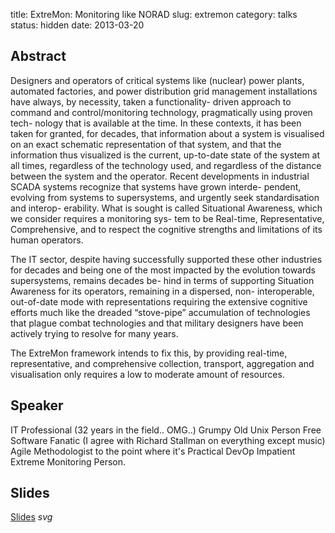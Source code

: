 title: ExtreMon: Monitoring like NORAD
slug: extremon
category: talks
status: hidden
date: 2013-03-20

Abstract
---------
Designers and operators of critical systems like (nuclear) power plants, automated factories, and
power distribution grid management installations have always, by necessity, taken a functionality-
driven approach to command and control/monitoring technology, pragmatically using proven tech-
nology that is available at the time.
In these contexts, it has been taken for granted, for decades, that information about a system
is visualised on an exact schematic representation of that system, and that the information thus
visualized is the current, up-to-date state of the system at all times, regardless of the technology
used, and regardless of the distance between the system and the operator.
Recent developments in industrial SCADA systems recognize that systems have grown interde-
pendent, evolving from systems to supersystems, and urgently seek standardisation and interop-
erability.  What is sought is called Situational Awareness, which we consider requires a monitoring sys-
tem to be Real-time, Representative, Comprehensive, and to respect the cognitive strengths and
limitations of its human operators.

The IT sector, despite having successfully supported these other industries for decades and
being one of the most impacted by the evolution towards supersystems, remains decades be-
hind in terms of supporting Situation Awareness for its operators, remaining in a dispersed, non-
interoperable, out-of-date mode with representations requiring the extensive cognitive efforts much
like the dreaded “stove-pipe” accumulation of technologies that plague combat technologies and
that military designers have been actively trying to resolve for many years.

The ExtreMon framework intends to fix this, by providing real-time, representative, and comprehensive
collection, transport, aggregation and visualisation only requires a low to moderate amount of
resources.


Speaker
-------
IT Professional (32 years in the field.. OMG..)
Grumpy Old Unix Person
Free Software Fanatic (I agree with Richard Stallman on everything except music)
Agile Methodologist to the point where it's Practical
DevOp
Impatient Extreme Monitoring Person.

Slides
------
[Slides](/static/slides/extremon_loadays_2013.svg) _svg_
